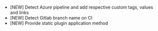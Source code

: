 - [NEW] Detect Azure pipeline and add respective custom tags, values and links
- [NEW] Detect Gitlab branch name on CI
- [NEW] Provide static plugin application method
